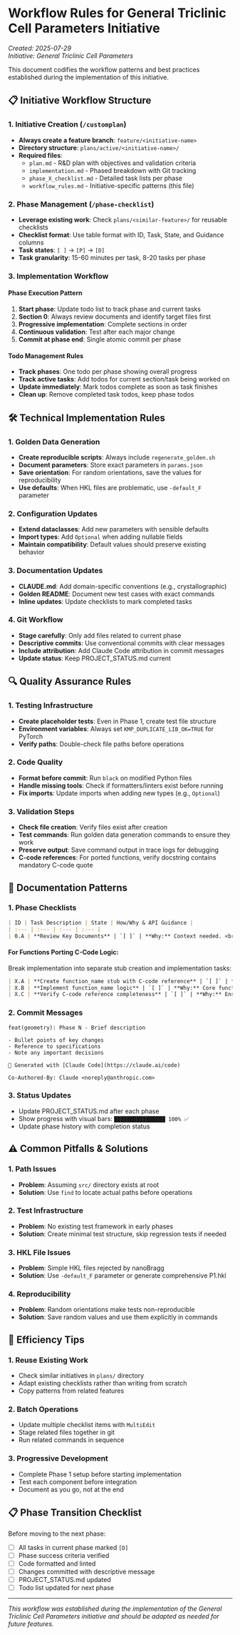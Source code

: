 # Workflow Rules for General Triclinic Cell Parameters Initiative

*Created: 2025-07-29*  
*Initiative: General Triclinic Cell Parameters*

This document codifies the workflow patterns and best practices established during the implementation of this initiative.

## 📋 Initiative Workflow Structure

### 1. Initiative Creation (`/customplan`)
- **Always create a feature branch**: `feature/<initiative-name>`
- **Directory structure**: `plans/active/<initiative-name>/`
- **Required files**:
  - `plan.md` - R&D plan with objectives and validation criteria
  - `implementation.md` - Phased breakdown with Git tracking
  - `phase_X_checklist.md` - Detailed task lists per phase
  - `workflow_rules.md` - Initiative-specific patterns (this file)

### 2. Phase Management (`/phase-checklist`)
- **Leverage existing work**: Check `plans/<similar-feature>/` for reusable checklists
- **Checklist format**: Use table format with ID, Task, State, and Guidance columns
- **Task states**: `[ ]` → `[P]` → `[D]`
- **Task granularity**: 15-60 minutes per task, 8-20 tasks per phase

### 3. Implementation Workflow

#### Phase Execution Pattern
1. **Start phase**: Update todo list to track phase and current tasks
2. **Section 0**: Always review documents and identify target files first
3. **Progressive implementation**: Complete sections in order
4. **Continuous validation**: Test after each major change
5. **Commit at phase end**: Single atomic commit per phase

#### Todo Management Rules
- **Track phases**: One todo per phase showing overall progress
- **Track active tasks**: Add todos for current section/task being worked on
- **Update immediately**: Mark todos complete as soon as task finishes
- **Clean up**: Remove completed task todos, keep phase todos

## 🛠️ Technical Implementation Rules

### 1. Golden Data Generation
- **Create reproducible scripts**: Always include `regenerate_golden.sh`
- **Document parameters**: Store exact parameters in `params.json`
- **Save orientation**: For random orientations, save the values for reproducibility
- **Use defaults**: When HKL files are problematic, use `-default_F` parameter

### 2. Configuration Updates
- **Extend dataclasses**: Add new parameters with sensible defaults
- **Import types**: Add `Optional` when adding nullable fields
- **Maintain compatibility**: Default values should preserve existing behavior

### 3. Documentation Updates
- **CLAUDE.md**: Add domain-specific conventions (e.g., crystallographic)
- **Golden README**: Document new test cases with exact commands
- **Inline updates**: Update checklists to mark completed tasks

### 4. Git Workflow
- **Stage carefully**: Only add files related to current phase
- **Descriptive commits**: Use conventional commits with clear messages
- **Include attribution**: Add Claude Code attribution in commit messages
- **Update status**: Keep PROJECT_STATUS.md current

## 🔍 Quality Assurance Rules

### 1. Testing Infrastructure
- **Create placeholder tests**: Even in Phase 1, create test file structure
- **Environment variables**: Always set `KMP_DUPLICATE_LIB_OK=TRUE` for PyTorch
- **Verify paths**: Double-check file paths before operations

### 2. Code Quality
- **Format before commit**: Run `black` on modified Python files
- **Handle missing tools**: Check if formatters/linters exist before running
- **Fix imports**: Update imports when adding new types (e.g., `Optional`)

### 3. Validation Steps
- **Check file creation**: Verify files exist after creation
- **Test commands**: Run golden data generation commands to ensure they work
- **Preserve output**: Save command output in trace logs for debugging
- **C-code references**: For ported functions, verify docstring contains mandatory C-code quote

## 📝 Documentation Patterns

### 1. Phase Checklists
```markdown
| ID | Task Description | State | How/Why & API Guidance |
| :--- | :--- | :--- | :--- |
| 0.A | **Review Key Documents** | `[ ]` | **Why:** Context needed. <br> **Docs:** List specific files. |
```

#### For Functions Porting C-Code Logic:
Break implementation into separate stub creation and implementation tasks:
```markdown
| X.A | **Create function_name stub with C-code reference** | `[ ]` | **Why:** Mandatory traceability per CLAUDE.md Rule #11. <br> **How:** Create function with docstring containing C-code quote BEFORE implementation. |
| X.B | **Implement function_name logic** | `[ ]` | **Why:** Core functionality. <br> **How:** Now implement the Python version, referencing the C-code in the docstring above. |
| X.C | **Verify C-code reference completeness** | `[ ]` | **Why:** Ensure compliance with Rule #11. <br> **How:** Confirm docstring includes line numbers and verbatim C-code. |
```

### 2. Commit Messages
```
feat(geometry): Phase N - Brief description

- Bullet points of key changes
- Reference to specifications
- Note any important decisions

🤖 Generated with [Claude Code](https://claude.ai/code)

Co-Authored-By: Claude <noreply@anthropic.com>
```

### 3. Status Updates
- Update PROJECT_STATUS.md after each phase
- Show progress with visual bars: `████████████████ 100% ✅`
- Update phase history with completion status

## ⚠️ Common Pitfalls & Solutions

### 1. Path Issues
- **Problem**: Assuming `src/` directory exists at root
- **Solution**: Use `find` to locate actual paths before operations

### 2. Test Infrastructure
- **Problem**: No existing test framework in early phases
- **Solution**: Create minimal test structure, skip regression tests if needed

### 3. HKL File Issues
- **Problem**: Simple HKL files rejected by nanoBragg
- **Solution**: Use `-default_F` parameter or generate comprehensive P1.hkl

### 4. Reproducibility
- **Problem**: Random orientations make tests non-reproducible
- **Solution**: Save random values and use them explicitly in commands

## 🚀 Efficiency Tips

### 1. Reuse Existing Work
- Check similar initiatives in `plans/` directory
- Adapt existing checklists rather than writing from scratch
- Copy patterns from related features

### 2. Batch Operations
- Update multiple checklist items with `MultiEdit`
- Stage related files together in git
- Run related commands in sequence

### 3. Progressive Development
- Complete Phase 1 setup before starting implementation
- Test each component before integration
- Document as you go, not at the end

## 📋 Phase Transition Checklist

Before moving to the next phase:
- [ ] All tasks in current phase marked `[D]`
- [ ] Phase success criteria verified
- [ ] Code formatted and linted
- [ ] Changes committed with descriptive message
- [ ] PROJECT_STATUS.md updated
- [ ] Todo list updated for next phase

---

*This workflow was established during the implementation of the General Triclinic Cell Parameters initiative and should be adapted as needed for future features.*
